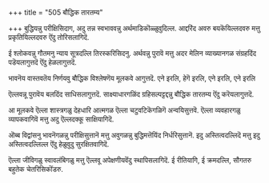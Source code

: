 +++
title = "505 बौद्धिक तारतम्य"

+++
बुद्धियन्नु परीक्षिसिदाग, अदु तन्न स्वभाववन्नु अर्थमाडिकॊळ्ळुवुदिल्ल. आद्दरिंद अवरु बयकॆयिल्लदवरु मत्तु प्रकृतियिल्लदवरु ऎंदु तोरिसलागिदॆ.

ई श्लोकवन्नु गौतमनु न्याय सूत्रदल्लि तिरस्करिसिदनु. अर्थवन्नु पुरावॆ मत्तु अदर मेलिन व्याख्यानगळ संग्रहदिंद पडॆयलागुत्तदॆ ऎंदु हेळलागुत्तदॆ.

भावनॆय वास्तवतॆय निर्णयवु बौद्धिक विश्लेषणॆय मूलकवे आगुत्तदॆ. एने इरलि, हेगॆ इरलि, एने इरलि, एने इरलि

ऎल्लवन्नू पुरावॆय बलदिंद साधिसलागुत्तदॆ. साक्ष्याधारगळिंद ग्रहिसल्पट्टद्दन्नु बौद्धिक तारतम्य ऎंदु करॆयलागुत्तदॆ.

आ मूलकवे ऎल्ला शास्त्रगळु देहधारि आत्मगळ ऎल्ला चटुवटिकॆगळिगॆ अन्वयिसुत्तवॆ. ऎल्ला व्यवहारगळु व्यापकवागिवॆ मत्तु अदु ऎल्लदक्कू साक्षियागिदॆ.

ऒब्ब विद्वांसनु भावनॆगळन्नु परीक्षिसुत्तानॆ मत्तु अवुगळन्नु बुद्धिमत्तॆयिंद निर्धरिसुत्तानॆ. इदु अस्तित्वदल्लिदॆ मत्तु इदु अस्तित्वदल्लिल्ल ऎंदु हेळुवुदु सुरक्षितवागिदॆ.

ऎल्ला जीविगळु स्वावलंबिगळु मत्तु ऎल्लवू अपेक्षणीयवॆंदु स्थापिसलागिदॆ. ई रीतियागि, ई क्रमदल्लि, सौगतरु बहुतेक चेतरिसिकॊंडरु.

